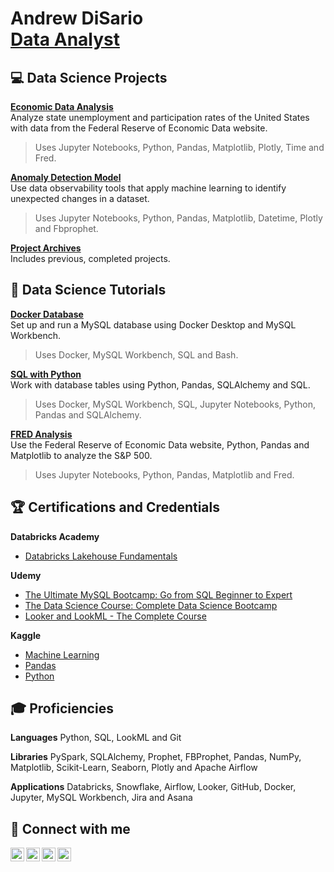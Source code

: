 <h1>Andrew DiSario <br/>
<a href="https://www.linkedin.com/in/andrew-disario/">Data Analyst</a>

<h2>💻 Data Science Projects </h2>

<b>[Economic Data Analysis](https://github.com/andrew-disario/economic-data-analysis)</b>
</br>Analyze state unemployment and participation rates of the United States with data from the Federal Reserve of Economic Data website.
>Uses Jupyter Notebooks, Python, Pandas, Matplotlib, Plotly, Time and Fred.

<b>[Anomaly Detection Model](https://github.com/andrew-disario/sp-500)</b>
</br>Use data observability tools that apply machine learning to identify unexpected changes in a dataset.
>Uses Jupyter Notebooks, Python, Pandas, Matplotlib, Datetime, Plotly and Fbprophet.

<b>[Project Archives](https://github.com/andrew-disario/andrew-disario/blob/main/Archived%20Projects.md)</b> 
</br>Includes previous, completed projects.

<h2>🏫 Data Science Tutorials </h2>

<b>[Docker Database](https://github.com/andrew-disario/docker-database)</b>
</br>Set up and run a MySQL database using Docker Desktop and MySQL Workbench.
> Uses Docker, MySQL Workbench, SQL and Bash.

<b>[SQL with Python](https://github.com/andrew-disario/sql-with-python)</b> 
</br>Work with database tables using Python, Pandas, SQLAlchemy and SQL.
> Uses Docker, MySQL Workbench, SQL, Jupyter Notebooks, Python, Pandas and SQLAlchemy.

<b>[FRED Analysis](https://github.com/andrew-disario/fred-analysis)</b>
</br>Use the Federal Reserve of Economic Data website, Python, Pandas and Matplotlib to analyze the S&P 500.
> Uses Jupyter Notebooks, Python, Pandas, Matplotlib and Fred.

<h2>🏆 Certifications and Credentials </h2>

<b> Databricks Academy </b>
- [Databricks Lakehouse Fundamentals](https://credentials.databricks.com/e222513d-37e7-47f3-af43-9b12641fdea7)

<b> Udemy </b>
- [The Ultimate MySQL Bootcamp: Go from SQL Beginner to Expert](https://www.udemy.com/certificate/UC-3a42f5f2-3b30-47dc-a05a-efee049712af/)
- [The Data Science Course: Complete Data Science Bootcamp](https://www.udemy.com/certificate/UC-a9623e85-b4af-4fde-addf-98dfe062ee55/)
- [Looker and LookML - The Complete Course](https://www.udemy.com/certificate/UC-0190f1b7-1a93-4fba-82c7-6e48a5a227b2/)

<b> Kaggle </b>
- [Machine Learning](https://www.kaggle.com/learn/certification/drewdisario/intro-to-machine-learning)
- [Pandas](https://www.kaggle.com/learn/certification/drewdisario/pandas)
- [Python](https://www.kaggle.com/learn/certification/drewdisario/python)
  


<h2>🎓 Proficiencies </h2>

**Languages** Python, SQL, LookML and Git

**Libraries** PySpark, SQLAlchemy, Prophet, FBProphet, Pandas, NumPy, Matplotlib, Scikit-Learn, Seaborn, Plotly and Apache Airflow

**Applications** Databricks, Snowflake, Airflow, Looker, GitHub, Docker, Jupyter, MySQL Workbench, Jira and Asana
 


<h2>📱 Connect with me </h2>

[<img align="left" alt="Andrew DiSario | Email" width="22px" src="https://cdn.jsdelivr.net/npm/simple-icons@3.13.0/icons/gmail.svg" />][gmail]
[<img align="left" alt="Andrew DiSario | LinkedIn" width="22px" src="https://cdn.jsdelivr.net/npm/simple-icons@v3/icons/linkedin.svg" />][linkedin]
[<img align="left" alt="Andrew DiSario | Instagram" width="22px" src="https://cdn.jsdelivr.net/npm/simple-icons@v3/icons/instagram.svg" />][instagram]
[<img align="left" alt="Andrew DiSario | Discord" width="22px" src="https://cdn.jsdelivr.net/npm/simple-icons@3.13.0/icons/discord.svg" />][discord]

[gmail]: mailto:awd5143@gmail.com
[linkedin]: https://www.linkedin.com/in/andrew-disario/
[instagram]: https://www.instagram.com/drewdisario/
[discord]: https://discord.gg/FTMHHYZc

<!--
**joshmadakor1/joshmadakor1** is a ✨ _special_ ✨ repository because its `README.md` (this file) appears on your GitHub profile.

Here are some ideas to get you started:

- 🔭 I’m currently working on ...
- 🌱 I’m currently learning ...
- 👯 I’m looking to collaborate on ...
- 🤔 I’m looking for help with ...
- 💬 Ask me about ...
- 📫 How to reach me: ...
- 😄 Pronouns: ...
- ⚡ Fun fact: ...
-->
